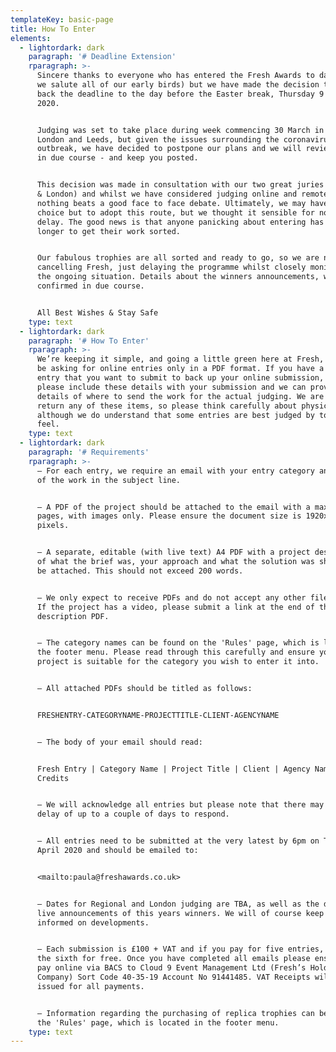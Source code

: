 ```yaml
---
templateKey: basic-page
title: How To Enter
elements:
  - lightordark: dark
    paragraph: '# Deadline Extension'
    rparagraph: >-
      Sincere thanks to everyone who has entered the Fresh Awards to date (and
      we salute all of our early birds) but we have made the decision to push
      back the deadline to the day before the Easter break, Thursday 9 April
      2020.


      Judging was set to take place during week commencing 30 March in both
      London and Leeds, but given the issues surrounding the coronavirus
      outbreak, we have decided to postpone our plans and we will review again
      in due course - and keep you posted. 


      This decision was made in consultation with our two great juries (Regional
      & London) and whilst we have considered judging online and remotely,
      nothing beats a good face to face debate. Ultimately, we may have no
      choice but to adopt this route, but we thought it sensible for now to
      delay. The good news is that anyone panicking about entering has much
      longer to get their work sorted. 


      Our fabulous trophies are all sorted and ready to go, so we are not
      cancelling Fresh, just delaying the programme whilst closely monitoring
      the ongoing situation. Details about the winners announcements, will be
      confirmed in due course.


      All Best Wishes & Stay Safe
    type: text
  - lightordark: dark
    paragraph: '# How To Enter'
    rparagraph: >-
      We’re keeping it simple, and going a little green here at Fresh, and will
      be asking for online entries only in a PDF format. If you have a physical
      entry that you want to submit to back up your online submission, then
      please include these details with your submission and we can provide
      details of where to send the work for the actual judging. We are unable to
      return any of these items, so please think carefully about physical work –
      although we do understand that some entries are best judged by touch and
      feel.
    type: text
  - lightordark: dark
    paragraph: '# Requirements'
    rparagraph: >-
      – For each entry, we require an email with your entry category and title
      of the work in the subject line. 


      – A PDF of the project should be attached to the email with a maximum of 5
      pages, with images only. Please ensure the document size is 1920x1080
      pixels.


      – A separate, editable (with live text) A4 PDF with a project description
      of what the brief was, your approach and what the solution was should also
      be attached. This should not exceed 200 words.


      – We only expect to receive PDFs and do not accept any other file types.
      If the project has a video, please submit a link at the end of the project
      description PDF. 


      – The category names can be found on the 'Rules' page, which is located in
      the footer menu. Please read through this carefully and ensure your
      project is suitable for the category you wish to enter it into.


      – All attached PDFs should be titled as follows:


      FRESHENTRY-CATEGORYNAME-PROJECTTITLE-CLIENT-AGENCYNAME


      – The body of your email should read:


      Fresh Entry | Category Name | Project Title | Client | Agency Name |
      Credits


      – We will acknowledge all entries but please note that there may be a
      delay of up to a couple of days to respond.


      – All entries need to be submitted at the very latest by 6pm on Thursday 9
      April 2020 and should be emailed to:


      <mailto:paula@freshawards.co.uk>


      – Dates for Regional and London judging are TBA, as well as the date for
      live announcements of this years winners. We will of course keep you
      informed on developments.


      – Each submission is £100 + VAT and if you pay for five entries, you get
      the sixth for free. Once you have completed all emails please ensure you
      pay online via BACS to Cloud 9 Event Management Ltd (Fresh’s Holding
      Company) Sort Code 40-35-19 Account No 91441485. VAT Receipts will be
      issued for all payments.


      – Information regarding the purchasing of replica trophies can be found on
      the 'Rules' page, which is located in the footer menu.
    type: text
---
```


